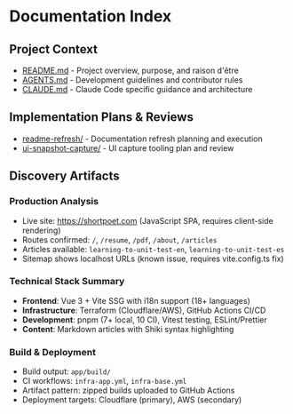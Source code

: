 # Documentation Index

## Project Context

- [README.md](../README.md) - Project overview, purpose, and raison d'être
- [AGENTS.md](../AGENTS.md) - Development guidelines and contributor rules
- [CLAUDE.md](../CLAUDE.md) - Claude Code specific guidance and architecture

## Implementation Plans & Reviews

- [readme-refresh/](./readme-refresh/) - Documentation refresh planning and execution
- [ui-snapshot-capture/](./ui-snapshot-capture/) - UI capture tooling plan and review

## Discovery Artifacts

### Production Analysis
- Live site: https://shortpoet.com (JavaScript SPA, requires client-side rendering)
- Routes confirmed: `/`, `/resume`, `/pdf`, `/about`, `/articles`
- Articles available: `learning-to-unit-test-en`, `learning-to-unit-test-es`
- Sitemap shows localhost URLs (known issue, requires vite.config.ts fix)

### Technical Stack Summary
- **Frontend**: Vue 3 + Vite SSG with i18n support (18+ languages)
- **Infrastructure**: Terraform (Cloudflare/AWS), GitHub Actions CI/CD
- **Development**: pnpm (7+ local, 10 CI), Vitest testing, ESLint/Prettier
- **Content**: Markdown articles with Shiki syntax highlighting

### Build & Deployment
- Build output: `app/build/`
- CI workflows: `infra-app.yml`, `infra-base.yml`
- Artifact pattern: zipped builds uploaded to GitHub Actions
- Deployment targets: Cloudflare (primary), AWS (secondary)